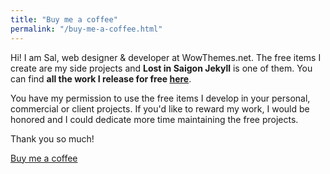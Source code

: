 ```yaml
---
title: "Buy me a coffee"
permalink: "/buy-me-a-coffee.html"
---
```


Hi! I am Sal, web designer & developer at WowThemes.net. The free items I create are my side projects and **Lost in Saigon Jekyll** is one of them. You can find **all the work I release for free [here](https://app.saigonese.io/template/lostinsaigon/)**. 

You have my permission to use the free items I develop in your personal, commercial or client projects. If you'd like to reward my work, I would be honored and I could dedicate more time maintaining the free projects. 

Thank you so much!

<a class="btn btn-danger" href="https://lab.cybersafe.vn/donate/">Buy me a coffee</a>
